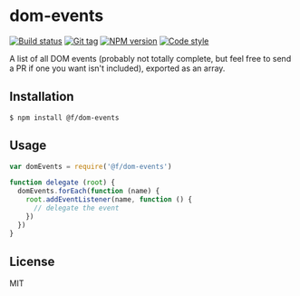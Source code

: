 
# dom-events

[![Build status][travis-image]][travis-url]
[![Git tag][git-image]][git-url]
[![NPM version][npm-image]][npm-url]
[![Code style][standard-image]][standard-url]

A list of all DOM events (probably not totally complete, but feel free to send a PR if one you want isn't included), exported as an array.

## Installation

    $ npm install @f/dom-events

## Usage

```js
var domEvents = require('@f/dom-events')

function delegate (root) {
  domEvents.forEach(function (name) {
    root.addEventListener(name, function () {
      // delegate the event
    })
  })
}
```

## License

MIT

[travis-image]: https://img.shields.io/travis/micro-js/dom-events.svg?style=flat-square
[travis-url]: https://travis-ci.org/micro-js/dom-events
[git-image]: https://img.shields.io/github/tag/micro-js/dom-events.svg
[git-url]: https://github.com/micro-js/dom-events
[standard-image]: https://img.shields.io/badge/code%20style-standard-brightgreen.svg?style=flat
[standard-url]: https://github.com/feross/standard
[npm-image]: https://img.shields.io/npm/v/@f/dom-events.svg?style=flat-square
[npm-url]: https://npmjs.org/package/@f/dom-events
